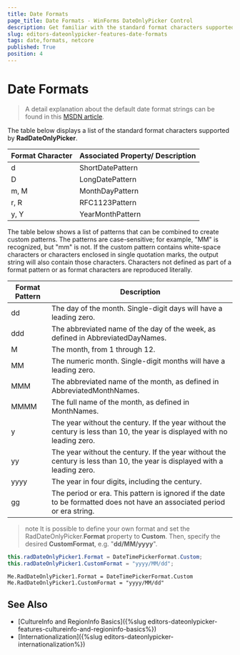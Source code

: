 ```yaml
---
title: Date Formats
page_title: Date Formats - WinForms DateOnlyPicker Control
description: Get familiar with the standard format characters supported by RadDateOnlyPicker.
slug: editors-dateonlypicker-features-date-formats
tags: date,formats, netcore
published: True
position: 4
---
```


# Date Formats

>A detail explanation about the default date format strings can be found in this [MSDN article](https://docs.microsoft.com/en-us/dotnet/standard/base-types/standard-date-and-time-format-strings).

The table below displays a list of the standard format characters supported by __RadDateOnlyPicker__.
 
| __Format Character__ | __Associated Property/ Description__ |
|----|----|
|d|ShortDatePattern|
|D|LongDatePattern|
|m, M|MonthDayPattern|
|r, R|RFC1123Pattern|
|y, Y|YearMonthPattern|

The table below shows a list of patterns that can be combined to create custom patterns. The patterns are case-sensitive; for example, "MM" is recognized, but "mm" is not. If the custom pattern contains white-space characters or characters enclosed in single quotation marks, the output string will also contain those characters. Characters not defined as part of a format pattern or as format characters are reproduced literally.

| __Format Pattern__ | __Description__ |
|----|----|
|dd|The day of the month. Single-digit days will have a leading zero.|
|ddd|The abbreviated name of the day of the week, as defined in AbbreviatedDayNames.|
|M|The month, from 1 through 12.|
|MM|The numeric month. Single-digit months will have a leading zero.|
|MMM|The abbreviated name of the month, as defined in AbbreviatedMonthNames.|
|MMMM|The full name of the month, as defined in MonthNames.|
|y|The year without the century. If the year without the century is less than 10, the year is displayed with no leading zero.|
|yy|The year without the century. If the year without the century is less than 10, the year is displayed with a leading zero.|
|yyyy|The year in four digits, including the century.|
|gg|The period or era. This pattern is ignored if the date to be formatted does not have an associated period or era string.|

>note It is possible to define your own format and set the RadDateOnlyPicker.**Format** property to **Custom**. Then, specify the desired **CustomFormat**, e.g. "**dd/MM/yyyy**".

````C#
this.radDateOnlyPicker1.Format = DateTimePickerFormat.Custom;
this.radDateOnlyPicker1.CustomFormat = "yyyy/MM/dd";

````
````VB.NET
Me.RadDateOnlyPicker1.Format = DateTimePickerFormat.Custom
Me.RadDateOnlyPicker1.CustomFormat = "yyyy/MM/dd"

````

## See Also

* [CultureInfo and RegionInfo Basics]({%slug editors-dateonlypicker-features-cultureinfo-and-regioninfo-basics%})
* [Internationalization]({%slug editors-dateonlypicker-internationalization%})
